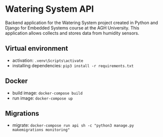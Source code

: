 # Watering System API
Backend application for the Watering System project created in Python and Django for Embedded Systems course at the AGH University. This application allows collects and stores data from humidity sensors.

## Virtual environment
 - activation: `.venv\Scripts\activate`
 - installing dependencies: `pip3 install -r requirements.txt`

## Docker
 - build image: `docker-compose build`
 - run image: `docker-compose up`

## Migrations
 - migrate: `docker-compose run api sh -c "python3 manage.py makemigrations monitoring"`
